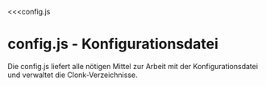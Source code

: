 <<<config.js
# config.js - Konfigurationsdatei

Die config.js liefert alle nötigen Mittel zur Arbeit mit der Konfigurationsdatei und verwaltet die Clonk-Verzeichnisse.

